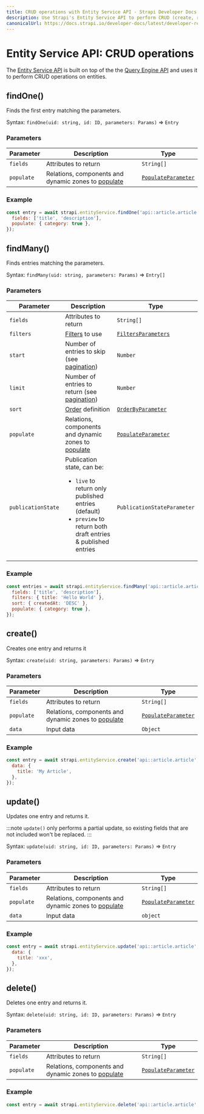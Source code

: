 ```yaml
---
title: CRUD operations with Entity Service API - Strapi Developer Docs
description: Use Strapi's Entity Service API to perform CRUD (create, read, update, delete) operations on your content.
canonicalUrl: https://docs.strapi.io/developer-docs/latest/developer-resources/database-apis-reference/entity-service/crud.html
---
```


# Entity Service API: CRUD operations

The [Entity Service API](/developer-docs/latest/developer-resources/database-apis-reference/entity-service-api.md) is built on top of the the [Query Engine API](/developer-docs/latest/developer-resources/database-apis-reference/entity-service-api.md) and uses it to perform CRUD operations on entities.

## findOne()

Finds the first entry matching the parameters.

Syntax: `findOne(uid: string, id: ID, parameters: Params)` ⇒ `Entry`

### Parameters

| Parameter  | Description                                                                                                                                            | Type                                                                                                                                          |
| ---------- | ------------------------------------------------------------------------------------------------------------------------------------------------------ | --------------------------------------------------------------------------------------------------------------------------------------------- |
| `fields`   | Attributes to return                                                                                                                                   | `String[]`                                                                                                                                    |
| `populate` | Relations, components and dynamic zones to [populate](/developer-docs/latest/developer-resources/database-apis-reference/entity-service/populate.md) | [`PopulateParameter`<Fa-Link color="grey"/>](/developer-docs/latest/developer-resources/database-apis-reference/entity-service/populate.md) |

### Example

```js
const entry = await strapi.entityService.findOne('api::article.article', 1, {
  fields: ['title', 'description'],
  populate: { category: true },
});
```

## findMany()

Finds entries matching the parameters.

Syntax: `findMany(uid: string, parameters: Params)` ⇒ `Entry[]`

### Parameters

| Parameter          | Description                                                                                                                                                        | Type                                                                                                                                                  |
| ------------------ | ------------------------------------------------------------------------------------------------------------------------------------------------------------------ | ----------------------------------------------------------------------------------------------------------------------------------------------------- |
| `fields`           | Attributes to return                                                                                                                                               | `String[]`                                                                                                                                            |
| `filters`          | [Filters](/developer-docs/latest/developer-resources/database-apis-reference/entity-service/filter.md) to use                                                      | [`FiltersParameters`<Fa-Link color="grey"/>](/developer-docs/latest/developer-resources/database-apis-reference/entity-service/filter.md)             |
| `start`            | Number of entries to skip (see [pagination](/developer-docs/latest/developer-resources/database-apis-reference/entity-service/order-pagination.md#pagination))   | `Number`                                                                                                                                              |
| `limit`            | Number of entries to return (see [pagination](/developer-docs/latest/developer-resources/database-apis-reference/entity-service/order-pagination.md#pagination)) | `Number`                                                                                                                                              |
| `sort`             | [Order](/developer-docs/latest/developer-resources/database-apis-reference/entity-service/order-pagination.md) definition                                       | [`OrderByParameter`<Fa-Link color="grey"/>](/developer-docs/latest/developer-resources/database-apis-reference/entity-service/order-pagination.md) |
| `populate`         | Relations, components and dynamic zones to [populate](/developer-docs/latest/developer-resources/database-apis-reference/entity-service/populate.md)             | [`PopulateParameter`<Fa-Link color="grey"/>](/developer-docs/latest/developer-resources/database-apis-reference/entity-service/populate.md)         |
| `publicationState` | Publication state, can be:<ul><li>`live` to return only published entries (default)</li><li>`preview` to return both draft entries & published entries</li></ul>   | `PublicationStateParameter`                                                                                                                           |

### Example

```js
const entries = await strapi.entityService.findMany('api::article.article', {
  fields: ['title', 'description'],
  filters: { title: 'Hello World' },
  sort: { createdAt: 'DESC' },
  populate: { category: true },
});
```

## create()

Creates one entry and returns it

Syntax: `create(uid: string, parameters: Params)` ⇒ `Entry`

### Parameters

| Parameter  | Description                                                                                                                                            | Type                                                                                                                                          |
| ---------- | ------------------------------------------------------------------------------------------------------------------------------------------------------ | --------------------------------------------------------------------------------------------------------------------------------------------- |
| `fields`   | Attributes to return                                                                                                                                   | `String[]`                                                                                                                                    |
| `populate` | Relations, components and dynamic zones to [populate](/developer-docs/latest/developer-resources/database-apis-reference/entity-service/populate.md) | [`PopulateParameter`<Fa-Link color="grey"/>](/developer-docs/latest/developer-resources/database-apis-reference/entity-service/populate.md) |
| `data`     | Input data                                                                                                                                             | `Object`                                                                                                                                      |

### Example

```js
const entry = await strapi.entityService.create('api::article.article', {
  data: {
    title: 'My Article',
  },
});
```

## update()

Updates one entry and returns it.

:::note
`update()` only performs a partial update, so existing fields that are not included won't be replaced.
:::

Syntax: `update(uid: string, id: ID, parameters: Params)` ⇒ `Entry`

### Parameters

| Parameter  | Description                                                                                                                                            | Type                                                                                                                                          |
| ---------- | ------------------------------------------------------------------------------------------------------------------------------------------------------ | --------------------------------------------------------------------------------------------------------------------------------------------- |
| `fields`   | Attributes to return                                                                                                                                   | `String[]`                                                                                                                                    |
| `populate` | Relations, components and dynamic zones to [populate](/developer-docs/latest/developer-resources/database-apis-reference/entity-service/populate.md) | [`PopulateParameter`<Fa-Link color="grey"/>](/developer-docs/latest/developer-resources/database-apis-reference/entity-service/populate.md) |
| `data`     | Input data                                                                                                                                             | `object`                                                                                                                                      |

### Example

```js
const entry = await strapi.entityService.update('api::article.article', 1, {
  data: {
    title: 'xxx',
  },
});
```

## delete()

Deletes one entry and returns it.

Syntax: `delete(uid: string, id: ID, parameters: Params)` ⇒ `Entry`

### Parameters

| Parameter  | Description                                                                                                                                            | Type                                                                                                                                          |
| ---------- | ------------------------------------------------------------------------------------------------------------------------------------------------------ | --------------------------------------------------------------------------------------------------------------------------------------------- |
| `fields`   | Attributes to return                                                                                                                                   | `String[]`                                                                                                                                    |
| `populate` | Relations, components and dynamic zones to [populate](/developer-docs/latest/developer-resources/database-apis-reference/entity-service/populate.md) | [`PopulateParameter`<Fa-Link color="grey"/>](/developer-docs/latest/developer-resources/database-apis-reference/entity-service/populate.md) |

### Example

```js
const entry = await strapi.entityService.delete('api::article.article', 1);
```
